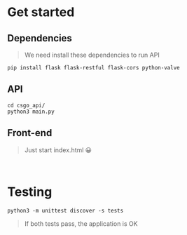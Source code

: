 # Get started

## Dependencies

> We need install these dependencies to run API

```console
pip install flask flask-restful flask-cors python-valve
```

## API

```console
cd csgo_api/
python3 main.py
```

## Front-end

> Just start index.html 😀

<br/>

# Testing

```console
python3 -m unittest discover -s tests
```

> If both tests pass, the application is OK